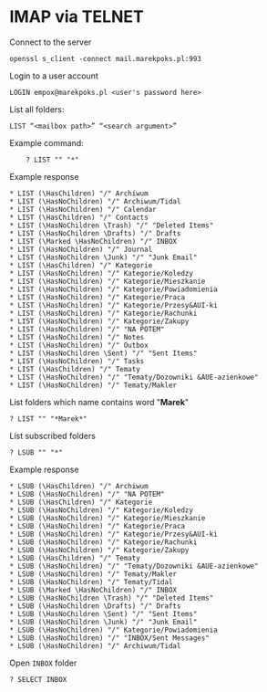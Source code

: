 # IMAP via TELNET

Connect to the server

	openssl s_client -connect mail.marekpoks.pl:993


Login to a user account

	LOGIN empox@marekpoks.pl <user's password here>



List all folders:

	LIST “<mailbox path>” “<search argument>”

Example command:

		? LIST "" "*"

Example response

```
* LIST (\HasChildren) "/" Archiwum
* LIST (\HasNoChildren) "/" Archiwum/Tidal
* LIST (\HasNoChildren) "/" Calendar
* LIST (\HasChildren) "/" Contacts
* LIST (\HasNoChildren \Trash) "/" "Deleted Items"
* LIST (\HasNoChildren \Drafts) "/" Drafts
* LIST (\Marked \HasNoChildren) "/" INBOX
* LIST (\HasNoChildren) "/" Journal
* LIST (\HasNoChildren \Junk) "/" "Junk Email"
* LIST (\HasChildren) "/" Kategorie
* LIST (\HasNoChildren) "/" Kategorie/Koledzy
* LIST (\HasNoChildren) "/" Kategorie/Mieszkanie
* LIST (\HasNoChildren) "/" Kategorie/Powiadomienia
* LIST (\HasNoChildren) "/" Kategorie/Praca
* LIST (\HasNoChildren) "/" Kategorie/Przesy&AUI-ki
* LIST (\HasNoChildren) "/" Kategorie/Rachunki
* LIST (\HasNoChildren) "/" Kategorie/Zakupy
* LIST (\HasNoChildren) "/" "NA POTEM"
* LIST (\HasNoChildren) "/" Notes
* LIST (\HasNoChildren) "/" Outbox
* LIST (\HasNoChildren \Sent) "/" "Sent Items"
* LIST (\HasNoChildren) "/" Tasks
* LIST (\HasChildren) "/" Tematy
* LIST (\HasNoChildren) "/" "Tematy/Dozowniki &AUE-azienkowe"
* LIST (\HasNoChildren) "/" Tematy/Makler
```


List folders which name contains word "**Marek**"

	? LIST "" "*Marek*"


List subscribed folders

	? LSUB "" "*"

Example response

```
* LSUB (\HasChildren) "/" Archiwum
* LSUB (\HasNoChildren) "/" "NA POTEM"
* LSUB (\HasChildren) "/" Kategorie
* LSUB (\HasNoChildren) "/" Kategorie/Koledzy
* LSUB (\HasNoChildren) "/" Kategorie/Mieszkanie
* LSUB (\HasNoChildren) "/" Kategorie/Praca
* LSUB (\HasNoChildren) "/" Kategorie/Przesy&AUI-ki
* LSUB (\HasNoChildren) "/" Kategorie/Rachunki
* LSUB (\HasNoChildren) "/" Kategorie/Zakupy
* LSUB (\HasChildren) "/" Tematy
* LSUB (\HasNoChildren) "/" "Tematy/Dozowniki &AUE-azienkowe"
* LSUB (\HasNoChildren) "/" Tematy/Makler
* LSUB (\HasNoChildren) "/" Tematy/Tidal
* LSUB (\Marked \HasNoChildren) "/" INBOX
* LSUB (\HasNoChildren \Trash) "/" "Deleted Items"
* LSUB (\HasNoChildren \Drafts) "/" Drafts
* LSUB (\HasNoChildren \Sent) "/" "Sent Items"
* LSUB (\HasNoChildren \Junk) "/" "Junk Email"
* LSUB (\HasNoChildren) "/" Kategorie/Powiadomienia
* LSUB (\HasNoChildren) "/" "INBOX/Sent Messages"
* LSUB (\HasNoChildren) "/" Archiwum/Tidal
```

Open `INBOX` folder

	? SELECT INBOX


